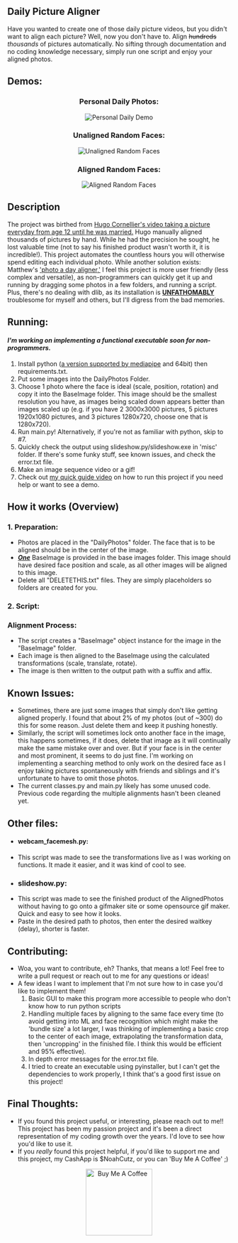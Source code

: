 
## Daily Picture Aligner
Have you wanted to create one of those daily picture videos, but you didn't want to align each picture? Well, now you don't have to. Align ~~hundreds~~ _thousands_ of pictures automatically. No sifting through documentation and no coding knowledge necessary, simply run one script and enjoy your aligned photos.

## Demos: 
 
<div align=center>
  
### Personal Daily Photos:
![Personal Daily Demo](https://github.com/Noah6544/Daily-Picture-Aligner/blob/master/Demos/RecentDailyGif.gif)

### Unaligned Random Faces:
![Unaligned Random Faces](https://github.com/Noah6544/Daily-Picture-Aligner/blob/master/Demos/UnalignedRandomFaces.gif)


### Aligned Random Faces: 
![Aligned Random Faces](https://github.com/Noah6544/Daily-Picture-Aligner/blob/master/Demos/AlignedRandomFaces.gif)

</div>

## Description
The project was birthed from [Hugo Cornellier's video taking a picture everyday from age 12 until he was married.](https://www.youtube.com/watch?v=65nfbW-27ps) Hugo manually aligned thousands of pictures by hand. While he had the precision he sought, he lost  valuable time (not to say his finished product wasn't worth it, it is incredible!). This project automates the countless hours you will otherwise spend editing each individual photo. While another solution exists: Matthew's <a href="https://github.com/matthewearl/photo-a-day-aligner">'photo a day aligner,'</a> I feel this project is more user friendly (less complex and versatile), as non-programmers can quickly get it up and running by dragging some photos in a few folders, and running a script. Plus, there's no dealing with dlib, as its installation is <ins>**UNFATHOMABLY**</ins> troublesome for myself and others, but I'll digress from the bad memories.

## Running:
#### *I'm working on implementing a functional executable soon for non-programmers.*
1. Install python ([a version supported by mediapipe](https://ai.google.dev/edge/mediapipe/solutions/setup_python) and 64bit) then requirements.txt.
2. Put some images into the DailyPhotos Folder.
3. Choose 1 photo where the face is ideal (scale, position, rotation) and copy it into the BaseImage folder. This image should be the smallest resolution you have, as images being scaled down appears better than images scaled up (e.g. if you have 2 3000x3000 pictures, 5 pictures 1920x1080 pictures, and 3 pictures 1280x720, choose one that is 1280x720).
4. Run main.py! Alternatively, if you're not as familiar with python, skip to #7.
5. Quickly check the output using slideshow.py/slideshow.exe in 'misc' folder. If there's some funky stuff, see known issues, and check the error.txt file.
6. Make an image sequence video or a gif!
7. Check out [my quick guide video](https://www.youtube.com/watch?v=_ow6GLv7VSA&) on how to run this project if you need help or want to see a demo.

## How it works (Overview)

### 1. Preparation: 
  - Photos are placed in the "DailyPhotos" folder. The face that is to be aligned should be in the center of the image.
  - ***<ins>One</ins>*** BaseImage is provided in the base images folder. This image should have desired face position and scale, as all other images will be aligned to this image.
  - Delete all "DELETETHIS.txt" files. They are simply placeholders so folders are created for you.

### 2. Script:
   ### Alignment Process:
  - The script creates a "BaseImage" object instance for the image in the "BaseImage" folder.   
  - Each image is then aligned to the BaseImage using the calculated transformations (scale, translate, rotate).
  - The image is then written to the output path with a suffix and affix. 


## Known Issues:
- Sometimes, there are just some images that simply don't like getting aligned properly. I found that about 2% of my photos (out of ~300) do  this for some reason. Just delete them and keep it pushing honestly.
- Similarly, the script will sometimes lock onto another face in the image, this happens sometimes, if it does, delete that image as it will continually make the same mistake over and over. But if your face is in the center and most prominent, it seems to do just fine. I'm working on implementing a searching method to only work on the desired face as I enjoy taking pictures spontaneously with friends and siblings and it's unfortunate to have to omit those photos.
- The current classes.py and main.py likely has some unused code. Previous code regarding the multiple alignments hasn't been cleaned yet.

  
## Other files:
- #### webcam_facemesh.py:
- This script was made to see the transformations live as I was working on functions. It made it easier, and it was kind of cool to see.
- ### slideshow.py:
- This script was made to see the finished product of the AlignedPhotos without having to go onto a gifmaker site or some opensource gif maker. Quick and easy to see how it looks.
- Paste in the desired path to photos, then enter the desired waitkey (delay), shorter is faster.

## Contributing:
- Woa, you want to contribute, eh? Thanks, that means a lot! Feel free to write a pull request or reach out to me for any questions or ideas!
- A few ideas I want to implement that I'm not sure how to in case you'd like to implement them!
   1. Basic GUI to make this program more accessible to people who don't know how to run python scripts
   2. Handling multiple faces by aligning to the same face every time (to avoid getting into ML and face recognition which might make the 'bundle size' a lot larger, I was thinking of implementing a basic crop to the center of each image, extrapolating the transformation data, then 'uncropping' in the finished file. I think this would be efficient and 95% effective).
   3. In depth error messages for the error.txt file.
   4. I tried to create an executable using pyinstaller, but I can't get the dependencies to work properly, I think that's a good first issue on this project!
  
## Final Thoughts:
- If you found this project useful, or interesting, please reach out to me!! This project has been my passion project and it's been a direct representation of my coding growth over the years. I'd love to see how you'd like to use it.
- If you *really* found this project helpful, if you'd like to support me and this project, my CashApp is $NoahCutz, or you can 'Buy Me A Coffee' ;)

<p align='center'><a href="https://www.buymeacoffee.com/NoahBuchanan" target="_blank"><img src="https://cdn.buymeacoffee.com/buttons/v2/arial-yellow.png" alt="Buy Me A Coffee" width="150" ></a></p>

